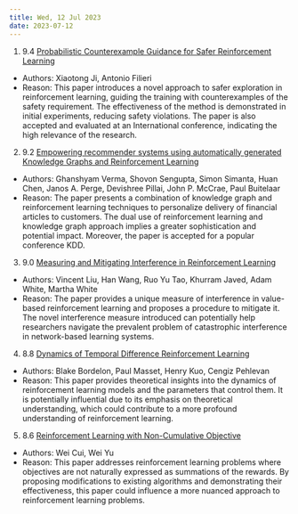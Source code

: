 ```yaml
---
title: Wed, 12 Jul 2023
date: 2023-07-12
---
```

1. 9.4 [Probabilistic Counterexample Guidance for Safer Reinforcement Learning](https://arxiv.org/abs/2307.04927)
* Authors: Xiaotong Ji, Antonio Filieri
* Reason: This paper introduces a novel approach to safer exploration in reinforcement learning, guiding the training with counterexamples of the safety requirement. The effectiveness of the method is demonstrated in initial experiments, reducing safety violations. The paper is also accepted and evaluated at an International conference, indicating the high relevance of the research.

2. 9.2 [Empowering recommender systems using automatically generated Knowledge Graphs and Reinforcement Learning](https://arxiv.org/abs/2307.04996)
* Authors: Ghanshyam Verma, Shovon Sengupta, Simon Simanta, Huan Chen, Janos A. Perge, Devishree Pillai, John P. McCrae, Paul Buitelaar
* Reason: The paper presents a combination of knowledge graph and reinforcement learning techniques to personalize delivery of financial articles to customers. The dual use of reinforcement learning and knowledge graph approach implies a greater sophistication and potential impact. Moreover, the paper is accepted for a popular conference KDD.

3. 9.0 [Measuring and Mitigating Interference in Reinforcement Learning](https://arxiv.org/abs/2307.04887)
* Authors: Vincent Liu, Han Wang, Ruo Yu Tao, Khurram Javed, Adam White, Martha White
* Reason: The paper provides a unique measure of interference in value-based reinforcement learning and proposes a procedure to mitigate it. The novel interference measure introduced can potentially help researchers navigate the prevalent problem of catastrophic interference in network-based learning systems.

4. 8.8 [Dynamics of Temporal Difference Reinforcement Learning](https://arxiv.org/abs/2307.04841)
* Authors: Blake Bordelon, Paul Masset, Henry Kuo, Cengiz Pehlevan
* Reason: This paper provides theoretical insights into the dynamics of reinforcement learning models and the parameters that control them. It is potentially influential due to its emphasis on theoretical understanding, which could contribute to a more profound understanding of reinforcement learning.

5. 8.6 [Reinforcement Learning with Non-Cumulative Objective](https://arxiv.org/abs/2307.04957)
* Authors: Wei Cui, Wei Yu
* Reason: This paper addresses reinforcement learning problems where objectives are not naturally expressed as summations of the rewards. By proposing modifications to existing algorithms and demonstrating their effectiveness, this paper could influence a more nuanced approach to reinforcement learning problems.

